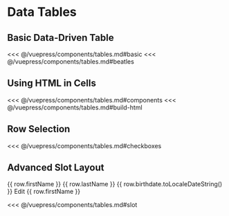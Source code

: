# Data Tables

## Basic Data-Driven Table

<section class="mds">
  <div class="mt-20">
    <!-- #region basic -->
    <mx-table
      :rows.prop="beatles"
      :columns.prop="[
        { property: 'firstName', heading: 'First Name', sortable: true },
        { property: 'lastName', heading: 'Last Name', sortable: true },
        { property: 'credits', heading: 'Song Credits', type: 'number', sortable: true },
        { property: 'birthdate', heading: 'Birthdate', type: 'date', sortable: true },
        { property: 'eyeColor', heading: 'Eye Color', sortable: false}
      ]"
    />
    <!-- #endregion basic -->
  </div>
</section>

<<< @/vuepress/components/tables.md#basic
<<< @/vuepress/components/tables.md#beatles

## Using HTML in Cells

<section class="mds">
  <div class="mt-20">
    <!-- #region components -->
    <mx-table
      auto-width
      paginate="false"
      hoverable="false"
      :rows.prop="beatles"
      :columns.prop="[
        { property: 'firstName', heading: 'First Name', sortable: true },
        { property: 'lastName', heading: 'Last Name', sortable: true },
        { property: 'isLeftHanded', heading: 'Handedness', getValue: buildBadge, sortable: true },
      ]"
    />
    <!-- #endregion components -->
  </div>
</section>

<<< @/vuepress/components/tables.md#components
<<< @/vuepress/components/tables.md#build-html

## Row Selection

<section class="mds">
  <div class="mt-20">
    <!-- #region checkboxes -->
    <mx-table
      auto-width
      checkable
      row-id-property="firstName"
      :rows.prop="beatles"
      :columns.prop="[
        { property: 'firstName', heading: 'First Name', sortable: true },
        { property: 'lastName', heading: 'Last Name', sortable: true },
        { property: 'credits', heading: 'Song Credits', type: 'number', sortable: true }
      ]"
    />
    <!-- #endregion checkboxes -->
  </div>
</section>

<<< @/vuepress/components/tables.md#checkboxes

## Advanced Slot Layout

<section class="mds">
  <div class="mt-20">
    <!-- #region slot -->
    <mx-table
      ref="table"
      checkable
      show-operations-bar
      :rows.prop="beatles"
      :columns.prop="[
        { property: 'firstName', heading: 'First Name', sortable: true },
        { property: 'lastName', heading: 'Last Name', sortable: true },
        { property: 'birthdate', heading: 'Birthdate', type: 'date', sortable: true },
        {}
      ]"
      @mxVisibleRowsChange="e => visibleRows = e.detail"
    >
      <mx-table-row v-for="(row, i) in visibleRows" :key="i" :row-id="row.firstName">
        <mx-table-cell>{{ row.firstName }}</mx-table-cell>
        <mx-table-cell>{{ row.lastName }}</mx-table-cell>
        <mx-table-cell>{{ row.birthdate.toLocaleDateString() }}</mx-table-cell>
        <mx-table-cell class="p-0">
          <mx-icon-button :id="'button-' + i" icon="ph-dots-three-outline"></mx-icon-button>
          <mx-menu :anchor-el-selector="'#button-' + i">
            <mx-menu-item @click="clickHandler(row)" icon="ph-pencil">Edit {{ row.firstName }}</mx-menu-item>
          </mx-menu>
        </mx-table-cell>
      </mx-table-row>
    </mx-table>
    <!-- #endregion slot -->
  </div>
</section>

<<< @/vuepress/components/tables.md#slot

<script>
// #region beatles
const beatles = [
  {
    firstName: 'John',
    lastName: 'Lennon',
    credits: 90,
    birthdate: new Date(1940, 9, 9),
    isLeftHanded: false,
    eyeColor: 'Brown',
  },
  {
    firstName: 'Paul',
    lastName: 'McCartney',
    credits: 88,
    birthdate: new Date(1942, 5, 18),
    isLeftHanded: true,
    eyeColor: 'Hazel',
  },
  {
    firstName: 'George',
    lastName: 'Harrison',
    credits: 22,
    birthdate: new Date(1943, 1, 25),
    isLeftHanded: false,
    eyeColor: 'Brown',
  },
  {
    firstName: 'Ringo',
    lastName: 'Starr',
    credits: 2,
    birthdate: new Date(1940, 6, 7),
    isLeftHanded: false,
    eyeColor: 'Blue',
  }
]
// #endregion beatles
export default {
  data() {
    return {
      beatles,
      visibleRows: beatles
    }
  },
  methods: {
    // #region build-html
    buildBadge(row) {
      const handedness = row.isLeftHanded ? 'Left' : 'Right'
      const color = row.isLeftHanded ? 'bg-purple-300' : 'bg-blue-300'
      return `<mx-badge squared badge-class="${color}" value="${handedness}"></mx-badge>`
    },
    // #endregion build-html
    clickHandler(row) {
      console.log(`Menu item for ${row.firstName} clicked!`)
    },
  }
}
</script>
